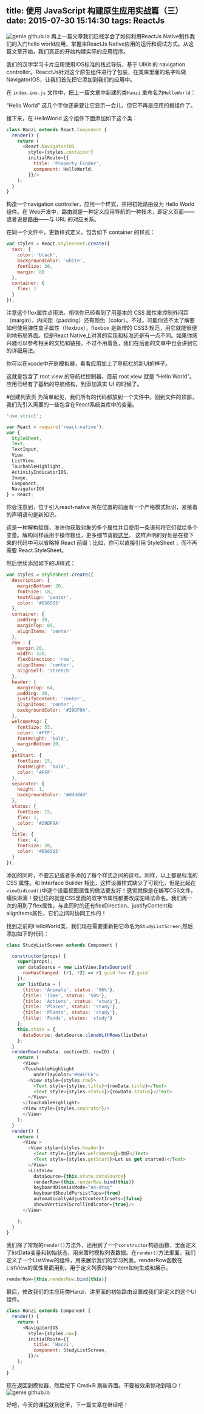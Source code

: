 title: 使用 JavaScript 构建原生应用实战篇（三）
date: 2015-07-30 15:14:30
tags: ReactJs
---
![genie.github.io](/assets/41.jpg)
再上一篇文章我们已经学会了如何利用ReactJs Native制作我们的入门hello world应用，掌握来ReactJs Native应用的运行和调试方式。从这篇文章开始，我们真正的开始构建实际的应用程序。
<!--more-->
我们的汉字学习卡片应用使用IOS标准的栈式导航，基于 UIKit 的 navigation controller。ReacctJs针对这个原生组件进行了包装，在类库里面的名字叫做NavigatorIOS，让我们首先把它添加到我们的应用中。

在 `index.ios.js` 文件中，把上一篇文章中新建的类`Hanzi`  重命名为`HelloWorld`：

“Hello World” 这几个字你还需要让它显示一会儿，但它不再是应用的根组件了。

接下来，在 HelloWorld 这个组件下面添加如下这个类：
```js
class Hanzi extends React.Component {
  render() {
    return (
      <React.NavigatorIOS
        style={styles.container}
        initialRoute={{
          title: 'Property Finder',
          component: HelloWorld,
        }}/>
    );
  }
}
```

构造一个navigation controller，应用一个样式，并把初始路由设为 Hello World 组件。在 Web开发中，路由就是一种定义应用导航的一种技术，即定义页面——或者说是路由——与 URL 的对应关系。

在同一个文件中，更新样式定义，包含如下 container 的样式：
```js
var styles = React.StyleSheet.create({
  text: {
    color: 'black',
    backgroundColor: 'white',
    fontSize: 30,
    margin: 80
  },
  container: {
    flex: 1
  }
});
```

注意这个flex属性点用法。相信你已经看到了用基本的 CSS 属性来控制外间距（margin），内间距（padding）还有颜色（color）。不过，可能你还不太了解要如何使用弹性盒子属性（flexbox），flexbox 是新增的 CSS3 规范，用它就能很便利地布局界面。但是React Native上对其的实现和标准还是有一点不同。如果你感兴趣可以参考相关的文档和链接。不过不用着急，我们在后面的文章中也会讲到它的详细用法。

你可以在xcode中开启模拟器，看看应用加上了导航栏的新UI的样子。

这就是包含了 root view 的导航栏控制器，目前 root view 就是 “Hello World”。应用已经有了基础的导航结构，到添加真实 UI 的时候了。

#创建列表页
为简单起见，我们所有的代码都放到一个文件中。回到文件的顶部，我们先引入需要的一些包含在React系统类库中的变量。
```js
'use strict';

var React = require('react-native');
var {
  StyleSheet,
  Text,
  TextInput,
  View,
  ListView,
  TouchableHighlight,
  ActivityIndicatorIOS,
  Image,
  Component,
  NavigatorIOS
} = React;
```

你会注意到，位于引入react-native 所在位置的前面有一个严格模式标识，紧接着的声明语句是新知识。

这是一种解构赋值，准许你获取对象的多个属性并且使用一条语句将它们赋给多个变量。解构同样适用于操作数组，更多细节请戳[这里](https://github.com/sebmarkbage/ecmascript-rest-spread)。
这样声明的好处是在接下来的代码中可以省略掉 React 前缀；比如，你可以直接引用 StyleSheet ，而不再需要 React.StyleSheet。

然后继续添加如下的UI样式：
```js
var styles = StyleSheet.create({
  description: {
    marginBottom: 20,
    fontSize: 18,
    textAlign: 'center',
    color: '#656565'
  },
  container: {
    padding: 30,
    marginTop: 65,
    alignItems: 'center'
  },
  row : {
    margin:20,
    width: 320,
    flexDirection: 'row',
    alignItems: 'center',
    alignSelf: 'stretch'
  },
  header: {
    marginTop: 64,
    padding: 30,
    justifyContent: 'center',
    alignItems: 'center',
    backgroundColor: '#29DF9A',
  }, 
  welcomeMsg: {
    fontSize: 55,
    color: '#FFF',
    fontWeight: 'bold',
    marginBottom:20,
  },
  getStart: {
    fontSize: 15,
    fontWeight: 'bold',
    color: '#FFF'
  },
  separator: {
    height: 1,
    backgroundColor: '#dddddd'
  },
  status: {
    fontSize: 15,
    flex: 1,
    color: '#29DF9A'
  },
  title: {
    flex: 4,
    fontSize: 20,
    color: '#656565'
  }
});
```
添加的同时，不要忘记或者多添加了每个样式之间的逗号。同样，以上都是标准的 CSS 属性。和 Interface Builder 相比，这样设置样式缺少了可视化，但是比起在 `viewDidLoad()`中逐个设置视图属性的做法更友好！感觉就像是在编写CSS文件，痛快淋漓！要记住的就是CSS里面的双字节属性都要改成驼峰法命名。我们再一次的用到了flex属性，与此同时的还有flexDirection、justifyContent和alignItems属性，它们之间时协同工作的！

找到之前的HelloWorld类，我们现在需要重新把它命名为`StudyListScreen`,然后添加如下的代码：
```js
class StudyListScreen extends Component {

  constructor(props) {
    super(props);
    var dataSource = new ListView.DataSource({
      rowHasChanged: (r1, r2) => r1.guid !== r2.guid
    });
    var listData = [
      {title: 'Animals', status: '96%'}, 
      {title: 'Time', status: '50%'}, 
      {title: 'Actions', status: 'study'}, 
      {title: 'Places', status: 'study'},
      {title: 'Plants', status: 'study'},
      {title: 'Foods', status: 'study'}
    ];
    this.state = {
      dataSource: dataSource.cloneWithRows(listData)
    };
  }
  renderRow(rowData, sectionID, rowID) {
    return (
      <View>
      <TouchableHighlight
          underlayColor='#84EFC6'>
        <View style={styles.row}>
          <Text style={styles.title}>{rowData.title}</Text>
          <Text style={styles.status}>{rowData.status}</Text>
        </View>
      </TouchableHighlight>
      <View style={styles.separator}/>
      </View>
    );
  }
  render() {
    return (
      <View >
        <View style={styles.header}>
          <Text style={styles.welcomeMsg}>你好</Text>
          <Text style={styles.getStart}>Let us get started!</Text>
        </View>
        <ListView
          dataSource={this.state.dataSource}
          renderRow={this.renderRow.bind(this)}
          keyboardDismissMode="on-drag"
          keyboardShouldPersistTaps={true}
          automaticallyAdjustContentInsets={false}
          showsVerticalScrollIndicator={true}/>
      </View>
      
    );
  }
}
```

我们除了常规的`render()`方法外，还用到了一个`constructor`构造函数，里面定义了listData变量和初始状态，用来暂时模拟列表数据。在`render()`方法里面，我们定义了一个ListView的组件，用来展示我们的学习列表。renderRow函数在ListView的属性里面用到，用于定义列表的每个item如何生成和展示。
```js
renderRow={this.renderRow.bind(this)}
```

最后，修改我们的主应用类Hanzi，讲里面的初始路由设置成我们新定义的这个UI组件。
```js
class Hanzi extends Component {
  render() {
    return (
      <NavigatorIOS
        style={styles.nav}
        initialRoute={{
          title: 'Hanzi',
          component: StudyListScreen,
        }}/>
    );
  }
}
```
现在返回到模拟器，然后按下 Cmd+R 刷新界面。不要被效果惊艳到哦😏！
![genie.github.io](/assets/45.png)

好吧，今天的课程就到这里，下一篇文章在继续吧！